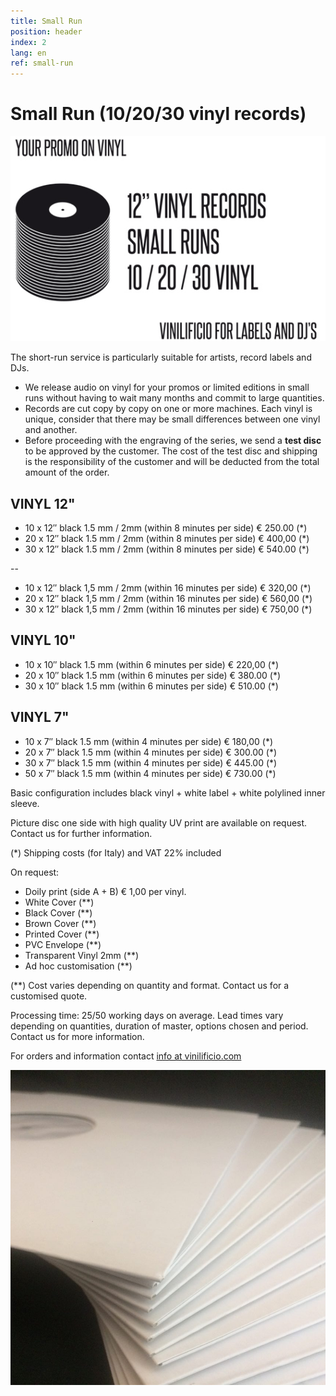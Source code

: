 ```yaml
---
title: Small Run
position: header
index: 2
lang: en
ref: small-run
---
```

# Small Run (10/20/30 vinyl records)


![infographic vinili](/img/PROMO-SMALL-RUNS_GFX_big-5.jpg)

The short-run service is particularly suitable for artists, record labels and DJs.

* We release audio on vinyl for your promos or limited editions in small runs without having to wait many months and commit to large quantities.
* Records are cut copy by copy on one or more machines. Each vinyl is unique, consider that there may be small differences between one vinyl and another.
* Before proceeding with the engraving of the series, we send a <b>test disc</b> to be approved by the customer. The cost of the test disc and shipping is the responsibility of the customer and will be deducted from the total amount of the order.


## VINYL 12" 

* 10 x 12″ black 1.5 mm / 2mm (within 8 minutes per side) € 250.00 (*)
* 20 x 12″ black 1.5 mm / 2mm (within 8 minutes per side) € 400,00 (*)
* 30 x 12″ black 1.5 mm / 2mm (within 8 minutes per side) € 540.00 (*)


--

* 10 x 12″ black 1,5 mm / 2mm (within 16 minutes per side) € 320,00 (*)
* 20 x 12″ black 1,5 mm / 2mm (within 16 minutes per side) € 560,00 (*)
* 30 x 12″ black 1,5 mm / 2mm (within 16 minutes per side) € 750,00 (*)

## VINYL 10"

* 10 x 10″ black 1.5 mm (within 6 minutes per side) € 220,00 (*)
* 20 x 10″ black 1.5 mm (within 6 minutes per side) € 380.00 (*)
* 30 x 10″ black 1.5 mm (within 6 minutes per side) € 510.00 (*)

## VINYL 7"

* 10 x 7″ black 1.5 mm (within 4 minutes per side) € 180,00 (*)
* 20 x 7″ black 1.5 mm (within 4 minutes per side) € 300.00 (*)
* 30 x 7″ black 1.5 mm (within 4 minutes per side) € 445.00 (*)
* 50 x 7″ black 1.5 mm (within 4 minutes per side) € 730.00 (*)



Basic configuration includes black vinyl + white label + white polylined inner sleeve.

Picture disc one side with high quality UV print are available on request. Contact us for further information. 

(*) Shipping costs (for Italy) and VAT 22% included

On request:

* Doily print (side A + B) € 1,00 per vinyl.
* White Cover (**)
* Black Cover (**)
* Brown Cover (**)
* Printed Cover (**)
* PVC Envelope (**)
* Transparent Vinyl 2mm (**)
* Ad hoc customisation (**)

(**) Cost varies depending on quantity and format. Contact us for a customised quote.


Processing time: 25/50 working days on average. 
Lead times vary depending on quantities, duration of master, options chosen and period. Contact us for more information.


For orders and information contact <a href="mailto:info@vinilificio.com"> info at vinilificio.com </a>


![small runs](/img/small_run_01.jpg)
